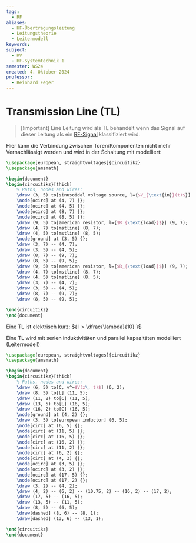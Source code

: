 ```yaml
---
tags:
  - RF
aliases:
  - HF-Übertragungsleitung
  - Leitungstheorie
  - Leitermodell
keywords: 
subject:
  - KV
  - HF-Systemtechnik 1
semester: WS24
created: 4. Oktober 2024
professor:
  - Reinhard Feger
---
```

 

# Transmission Line (TL)

> [!important] Eine Leitung wird als TL behandelt wenn das Signal auf dieser Leitung als ein [RF-Signal](RF-Signal.md) klassifiziert wird.

Hier kann die Verbindung zwischen Toren/Komponenten nicht mehr Vernachlässigt werden und wird in der Schaltung mit modelliert:

```tikz
\usepackage[european, straightvoltages]{circuitikz}
\usepackage{amsmath}

\begin{document}
\begin{circuitikz}[thick]
	% Paths, nodes and wires:
	\draw (3, 5) to[sinusoidal voltage source, l={$V_{\text{in}}(t)$}] (3, 7);
	\node[ocirc] at (4, 7) {};
	\node[ocirc] at (4, 5) {};
	\node[ocirc] at (8, 7) {};
	\node[ocirc] at (8, 5) {};
	\draw (9, 5) to[american resistor, l={$R_{\text{load}}$}] (9, 7);
	\draw (4, 7) to[mstline] (8, 7);
	\draw (4, 5) to[mstline] (8, 5);
	\node[ground] at (3, 5) {};
	\draw (3, 7) -- (4, 7);
	\draw (3, 5) -- (4, 5);
	\draw (8, 7) -- (9, 7);
	\draw (8, 5) -- (9, 5);
	\draw (9, 5) to[american resistor, l={$R_{\text{load}}$}] (9, 7);
	\draw (4, 7) to[mstline] (8, 7);
	\draw (4, 5) to[mstline] (8, 5);
	\draw (3, 7) -- (4, 7);
	\draw (3, 5) -- (4, 5);
	\draw (8, 7) -- (9, 7);
	\draw (8, 5) -- (9, 5);

\end{circuitikz}
\end{document}
```


Eine TL ist elektrisch kurz: ${ l > \dfrac{\lambda}{10} }$

Eine TL wird mit serien induktivitäten und parallel kapazitäten modelliert (Leitermodell)

```tikz
\usepackage[european, straightvoltages]{circuitikz}
\usepackage{amsmath}

\begin{document}
\begin{circuitikz}[thick]
	% Paths, nodes and wires:
	\draw (6, 5) to[C, v^=$V(z\, t)$] (6, 2);
	\draw (8, 5) to[L] (11, 5);
	\draw (11, 2) to[C] (11, 5);
	\draw (13, 5) to[L] (16, 5);
	\draw (16, 2) to[C] (16, 5);
	\node[ground] at (4, 2) {};
	\draw (3, 5) to[european inductor] (6, 5);
	\node[circ] at (6, 5) {};
	\node[circ] at (11, 5) {};
	\node[circ] at (16, 5) {};
	\node[circ] at (16, 2) {};
	\node[circ] at (11, 2) {};
	\node[circ] at (6, 2) {};
	\node[circ] at (4, 2) {};
	\node[ocirc] at (3, 5) {};
	\node[ocirc] at (3, 2) {};
	\node[ocirc] at (17, 5) {};
	\node[ocirc] at (17, 2) {};
	\draw (3, 2) -- (4, 2);
	\draw (4, 2) -- (6, 2) -- (10.75, 2) -- (16, 2) -- (17, 2);
	\draw (17, 5) -- (16, 5);
	\draw (13, 5) -- (11, 5);
	\draw (8, 5) -- (6, 5);
	\draw[dashed] (8, 6) -- (8, 1);
	\draw[dashed] (13, 6) -- (13, 1);

\end{circuitikz}
\end{document}
```